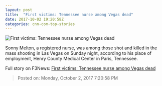 ```yaml
---
layout: post
title:  "First victims: Tennessee nurse among Vegas dead"
date: 2017-10-02 19:20:58Z
categories: cnn-com-top-stories
---
```


![First victims: Tennessee nurse among Vegas dead](http://i2.cdn.cnn.com/cnnnext/dam/assets/171002131936-vegas-shooting-victim-sonny-melton-super-tease.jpg)

Sonny Melton, a registered nurse, was among those shot and killed in the mass shooting in Las Vegas on Sunday night, according to his place of employment, Henry County Medical Center in Paris, Tennessee.


Full story on F3News: [First victims: Tennessee nurse among Vegas dead](http://www.f3nws.com/n/WVhWBB)

> Posted on: Monday, October 2, 2017 7:20:58 PM
